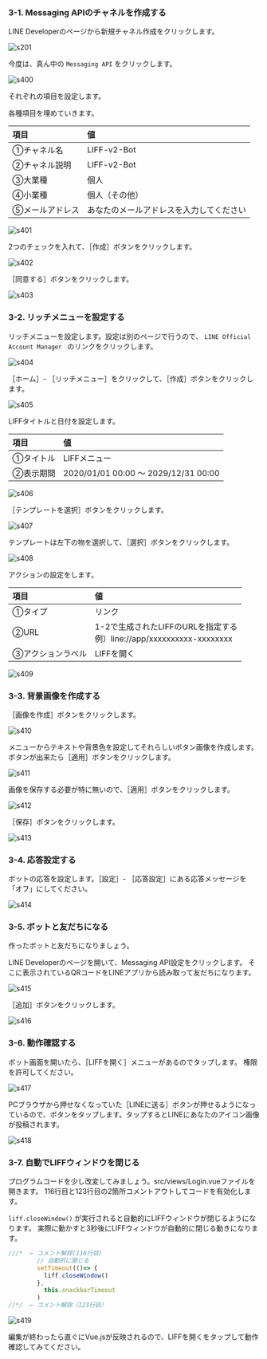 ### 3-1. Messaging APIのチャネルを作成する
LINE Developerのページから新規チャネル作成をクリックします。

![s201](https://raw.githubusercontent.com/gaomar/katacoda-scenarios/master/liff-v2-handson-playground/images/s201.png)

今度は、真ん中の `Messaging API` をクリックします。

![s400](https://raw.githubusercontent.com/gaomar/katacoda-scenarios/master/liff-v2-handson-playground/images/s400.png)

それぞれの項目を設定します。

各種項目を埋めていきます。

|項目|値|
|:--|:--|
|①チャネル名|LIFF-v2-Bot|
|②チャネル説明|LIFF-v2-Bot|
|③大業種|個人|
|④小業種|個人（その他）|
|⑤メールアドレス|あなたのメールアドレスを入力してください|

![s401](https://raw.githubusercontent.com/gaomar/katacoda-scenarios/master/liff-v2-handson-playground/images/s401.png)

2つのチェックを入れて、［作成］ボタンをクリックします。

![s402](https://raw.githubusercontent.com/gaomar/katacoda-scenarios/master/liff-v2-handson-playground/images/s402.png)

［同意する］ボタンをクリックします。

![s403](https://raw.githubusercontent.com/gaomar/katacoda-scenarios/master/liff-v2-handson-playground/images/s403.png)

### 3-2. リッチメニューを設定する
リッチメニューを設定します。設定は別のページで行うので、 `LINE Official Account Manager ` のリンクをクリックします。

![s404](https://raw.githubusercontent.com/gaomar/katacoda-scenarios/master/liff-v2-handson-playground/images/s404.png)

［ホーム］- ［リッチメニュー］をクリックして、［作成］ボタンをクリックします。

![s405](https://raw.githubusercontent.com/gaomar/katacoda-scenarios/master/liff-v2-handson-playground/images/s405.png)

LIFFタイトルと日付を設定します。

|項目|値|
|:--|:--|
|①タイトル|LIFFメニュー|
|②表示期間|2020/01/01 00:00 〜 2029/12/31 00:00|

![s406](https://raw.githubusercontent.com/gaomar/katacoda-scenarios/master/liff-v2-handson-playground/images/s406.png)

［テンプレートを選択］ボタンをクリックします。

![s407](https://raw.githubusercontent.com/gaomar/katacoda-scenarios/master/liff-v2-handson-playground/images/s407.png)

テンプレートは左下の物を選択して、［選択］ボタンをクリックします。

![s408](https://raw.githubusercontent.com/gaomar/katacoda-scenarios/master/liff-v2-handson-playground/images/s408.png)

アクションの設定をします。

|項目|値|
|:--|:--|
|①タイプ|リンク|
|②URL|1-2で生成されたLIFFのURLを指定する<br>例）line://app/xxxxxxxxxx-xxxxxxxx|
|③アクションラベル|LIFFを開く|

![s409](https://raw.githubusercontent.com/gaomar/katacoda-scenarios/master/liff-v2-handson-playground/images/s409.png)

### 3-3. 背景画像を作成する
［画像を作成］ボタンをクリックします。

![s410](https://raw.githubusercontent.com/gaomar/katacoda-scenarios/master/liff-v2-handson-playground/images/s410.png)

メニューからテキストや背景色を設定してそれらしいボタン画像を作成します。
ボタンが出来たら［適用］ボタンをクリックします。

![s411](https://raw.githubusercontent.com/gaomar/katacoda-scenarios/master/liff-v2-handson-playground/images/s411.png)

画像を保存する必要が特に無いので、［適用］ボタンをクリックします。

![s412](https://raw.githubusercontent.com/gaomar/katacoda-scenarios/master/liff-v2-handson-playground/images/s412.png)

［保存］ボタンをクリックします。

![s413](https://raw.githubusercontent.com/gaomar/katacoda-scenarios/master/liff-v2-handson-playground/images/s413.png)

### 3-4. 応答設定する
ボットの応答を設定します。［設定］- ［応答設定］にある応答メッセージを「オフ」にしてください。

![s414](https://raw.githubusercontent.com/gaomar/katacoda-scenarios/master/liff-v2-handson-playground/images/s414.png)

### 3-5. ボットと友だちになる
作ったボットと友だちになりましょう。

LINE Developerのページを開いて、Messaging API設定をクリックします。
そこに表示されているQRコードをLINEアプリから読み取って友だちになります。

![s415](https://raw.githubusercontent.com/gaomar/katacoda-scenarios/master/liff-v2-handson-playground/images/s415.png)

［追加］ボタンをクリックします。

![s416](https://raw.githubusercontent.com/gaomar/katacoda-scenarios/master/liff-v2-handson-playground/images/s416.png)

### 3-6. 動作確認する
ボット画面を開いたら、［LIFFを開く］メニューがあるのでタップします。
権限を許可してください。

![s417](https://raw.githubusercontent.com/gaomar/katacoda-scenarios/master/liff-v2-handson-playground/images/s417.png)

PCブラウザから押せなくなっていた［LINEに送る］ボタンが押せるようになっているので、ボタンをタップします。タップするとLINEにあなたのアイコン画像が投稿されます。

![s418](https://raw.githubusercontent.com/gaomar/katacoda-scenarios/master/liff-v2-handson-playground/images/s418.png)

### 3-7. 自動でLIFFウィンドウを閉じる
プログラムコードを少し改変してみましょう。src/views/Login.vueファイルを開きます。
116行目と123行目の2箇所コメントアウトしてコードを有効化します。

`liff.closeWindow()` が実行されると自動的にLIFFウィンドウが閉じるようになります。
実際に動かすと3秒後にLIFFウィンドウが自動的に閉じる動きになります。

```javascript
///*  ← コメント解除(116行目)
        // 自動的に閉じる
        setTimeout(()=> {
          liff.closeWindow()
        },
          this.snackbarTimeout
        )
//*/  ← コメント解除（123行目）
```

![s419](https://raw.githubusercontent.com/gaomar/katacoda-scenarios/master/liff-v2-handson-playground/images/s419.png)

編集が終わったら直ぐにVue.jsが反映されるので、LIFFを開くをタップして動作確認してみてください。
